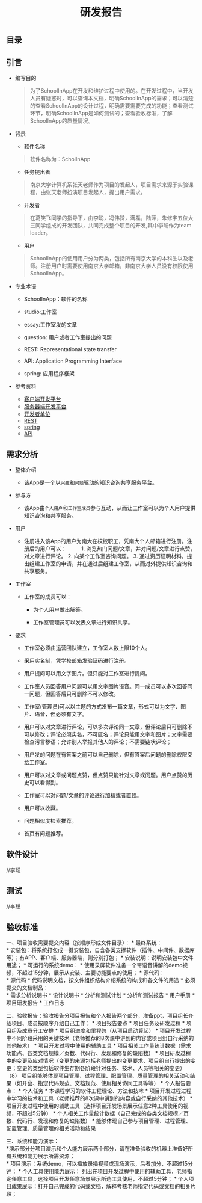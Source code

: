 <h1 align=center>研发报告<h1>

## 目录

## 引言
* 编写目的
	>为了SchoolInApp在开发和维护过程中使用的。在开发过程中，当开发人员有疑惑时，可以查询本文档，明确SchoolInApp的需求；可以清楚的查看SchoolInApp的设计过程，明确需要需要完成的功能；查看测试环节，明确SchoolInApp是如何测试的；查看验收标准，了解SchoolInApp的质量情况。

* 背景
	* 软件名称  
	>软件名称为：ScholInApp
	* 任务提出者  
	>南京大学计算机系张天老师作为项目的发起人，项目需求来源于实验课程，由张天老师扮演项目发起人，提出用户需求。
	* 开发者
	>在葛笑飞同学的指导下，由李聪，冯伟赞，满磊，陆萍，朱修宇五位大三同学组成的开发团队，共同完成整个项目的开发,其中李聪作为team leader。
	* 用户
	>SchoolInApp的使用用户分为两类，包括所有南京大学的本科生以及老师。注册用户时需要使用南京大学邮箱，非南京大学人员没有权限使用SchoolInApp。

* 专业术语
	* SchoolInApp：软件的名称  
	
	* studio:工作室  
	
	* essay:工作室发的文章  
	
	* question: 用户或者工作室提出的问题  
	
	* REST: Representational state transfer  
	
	* API: Application Programming Interface  
	
	* spring: 应用程序框架  
	
* 参考资料
	* [客户端开发平台](https://developer.android.com/index.html)
	* [服务器端开发平台](https://spring.io/)  
	* [开发者单位](https://cs.nju.edu.cn/)  
	* [REST](https://en.wikipedia.org/wiki/Representational_state_transfer)
	* [spring](https://en.wikipedia.org/wiki/Spring_Framework)
	* [API](https://en.wikipedia.org/wiki/Application_programming_interface)

## 需求分析
* 整体介绍
  * 该App是一个以`兴趣`和`问题`驱动的知识咨询共享服务平台。
* 参与方
  * 该App由`个人用户`和`工作室成员`参与互动，从而让工作室可以为个人用户提供知识咨询和共享服务。

* 用户
  * 注册进入该App的用户为南大在校校职工，凭南大个人邮箱进行注册。注册后的用户可以：　　
  	1. 浏览热门问题/文章，并对问题/文章进行点赞，对文章进行评论。
	2. 向某个工作室咨询问题。
	3. 通过资历证明材料，提出组建工作室的申请，并在通过后组建工作室，从而对外提供知识咨询和共享服务。

* 工作室  

  * 工作室的成员可以：  
  
  	* 为个人用户做出解答。  
	
	* 工作室管理员可以发表文章进行知识共享。  
	
* 要求  

	* 工作室必须由运营团队建立，工作室人数上限10个人。  
	
	* 采用实名制，凭学校邮箱发验证码进行注册。  
	
	* 用户提问可以用文字图片。但只能对工作室进行提问。  
	
	* 工作室人员回答用户问题可以用文字图片语音。同一成员可以多次回答同一问题，但回答后只可删除不可以修改。  
	
	* 工作室(管理员)可以以主题的方式发布一篇文章，形式可以为文字、图片、语音，但必须有文字。  
	
	* 用户可以对文章进行评论，可以多次评论同一文章，但评论后只可删除不可以修改；评论必须实名，不可匿名；评论只能用文字和图片；文字需要检查污言秽语；允许别人举报其他人的评论；不需要链状评论；  
	
	* 用户发的问题在有答案之前可以自己删除，但有答案后问题的删除权限交给工作室。  
	
	* 用户可以对文章或问题点赞，但点赞只能针对文章或问题。用户点赞的历史可以看得到。  
	
	* 工作室可以对问题/文章的评论进行加精或者置顶。  
	
	* 用户可以收藏。  
	
	* 问题相似度检索推荐。  
	
	* 首页有问题推荐。  
	
	
## 软件设计
//李聪

## 测试
//李聪

## 验收标准

一、项目验收需要提交内容（按顺序形成文件目录）：
	* 最终系统：  
		* 安装包：将系统打包成一键安装包，自含各类支撑软件（插件、中间件、数据库等）；有APP、客户端、服务器端，则分别打包；
		* 安装说明：说明安装包中文件用途；
	* 可运行的系统demo：
		* 使用录屏软件准备一个带语音讲解的demo视频，不超过15分钟，展示从安装、主要功能要点的使用；
	* 源代码：  
		* 源代码
		* 代码说明文档，按文件组织结构介绍系统的构成和各文件的用途
	* 必须提交的文档制品：  
		* 需求分析说明书
		* 设计说明书
		* 分析和测试计划
		* 分析和测试报告
		* 用户手册
		* 项目研发报告
		* 工作日志  
		
二、验收报告：验收报告分项目报告和个人报告两个部分，准备ppt，项目组长介绍项目、成员按顺序介绍自己工作；
	* 项目报告要点
		* 	项目任务及研发过程
		* 	项目组及成员分工安排
		* 	项目组进度和里程碑（从项目启动算起）
		* 	项目开发过程中不同阶段采用的关键技术（老师推荐的8次课中讲到的内容或项目组自行采纳的其他技术）
		* 	项目开发过程中使用的辅助工具
		* 	项目相关工作量统计数据（需求功能点、各类文档规模／页数、代码行、发现和修复的缺陷数）
		* 	项目研发过程中的变更及应对情况（变更的来源包括老师提出的变更要求、项目组自行提出的变更；变更的类型包括软件生存期各阶段针对任务、技术、人员等相关的变更）
		（8）	项目组能够体现项目管理、过程管理、配置管理、质量管理的相关活动和结果（如开会、指定代码规范、文档规范、使用相关协同工具等等）
	* 个人报告要点： 
		* 个人任务
		* 本课程学习的软件工程理论、方法和技术
		* 项目开发过程过程中学习的技术和工具（老师推荐的8次课中讲到的内容或自行采纳的其他技术）
		* 项目开发过程中使用的辅助工具（选择项目开发场景展示任意2种工具使用的视频，不超过5分钟）
		* 个人相关工作量统计数据（自己完成的各类文档规模／页数、代码行、发现和修复的缺陷数）
		* 能够体现自己参与项目管理、过程管理、配置管理、质量管理的相关活动和结果

三、系统和能力演示：  
	*演示部分分项目演示和个人能力展示两个部分，请在准备验收的机器上准备好所有系统和能力展示所需资源；  
	* 项目演示：系统demo，可以播放录播视频或现场演示，后者加分，不超过15分钟；
	* 个人工具使用能力展示： 列出在项目开发过程中使用的辅助工具，老师指定任意工具，选择项目开发任意场景展示所选工具使用，不超过5分钟； 
	* 个人项目成果展示：打开自己完成的代码或文档，解释考核老师指定代码或文档的相关片段；
